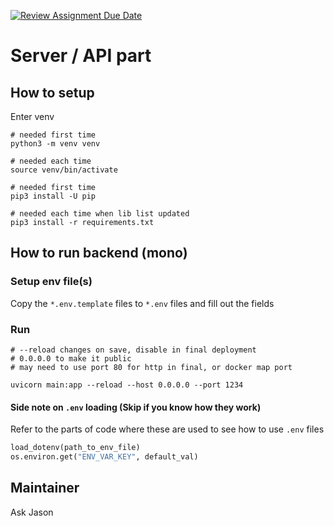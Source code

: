 [![Review Assignment Due Date](https://classroom.github.com/assets/deadline-readme-button-24ddc0f5d75046c5622901739e7c5dd533143b0c8e959d652212380cedb1ea36.svg)](https://classroom.github.com/a/ZEqMxGpP)



# Server / API part

## How to setup

Enter venv
```
# needed first time
python3 -m venv venv

# needed each time
source venv/bin/activate

# needed first time
pip3 install -U pip

# needed each time when lib list updated
pip3 install -r requirements.txt
```

## How to run backend (mono)

### Setup env file(s)
Copy the `*.env.template` files to  `*.env` files and fill out the fields

### Run
```
# --reload changes on save, disable in final deployment
# 0.0.0.0 to make it public
# may need to use port 80 for http in final, or docker map port

uvicorn main:app --reload --host 0.0.0.0 --port 1234
```

#### Side note on `.env` loading (Skip if you know how they work)
Refer to the parts of code where these are used to see how to use `.env` files

```python
load_dotenv(path_to_env_file)
os.environ.get("ENV_VAR_KEY", default_val)
```

## Maintainer

Ask Jason
